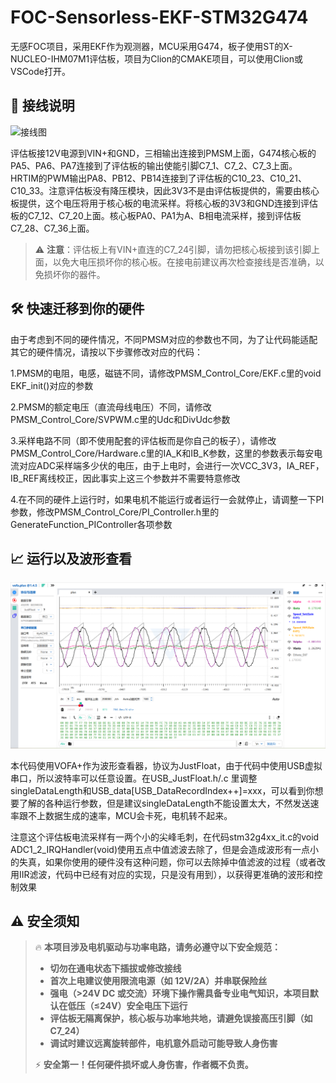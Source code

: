 # FOC-Sensorless-EKF-STM32G474

无感FOC项目，采用EKF作为观测器，MCU采用G474，板子使用ST的X-NUCLEO-IHM07M1评估板，项目为Clion的CMAKE项目，可以使用Clion或VSCode打开。

## 🔌 **接线说明**

![接线图](images/接线图.png)

评估板接12V电源到VIN+和GND，三相输出连接到PMSM上面，G474核心板的PA5、PA6、PA7连接到了评估板的输出使能引脚C7_1、C7_2、C7_3上面。HRTIM的PWM输出PA8、PB12、PB14连接到了评估板的C10_23、C10_21、C10_33。注意评估板没有降压模块，因此3V3不是由评估板提供的，需要由核心板提供，这个电压将用于核心板的电流采样。将核心板的3V3和GND连接到评估板的C7_12、C7_20上面。核心板PA0、PA1为A、B相电流采样，接到评估板C7_28、C7_36上面。

> ⚠️ **注意**：评估板上有VIN+直连的C7_24引脚，请勿把核心板接到该引脚上面，以免大电压损坏你的核心板。在接电前建议再次检查接线是否准确，以免损坏你的器件。

## 🛠️ **快速迁移到你的硬件**

由于考虑到不同的硬件情况，不同PMSM对应的参数也不同，为了让代码能适配其它的硬件情况，请按以下步骤修改对应的代码：

1.PMSM的电阻，电感，磁链不同，请修改PMSM_Control_Core/EKF.c里的void EKF_init()对应的参数

2.PMSM的额定电压（直流母线电压）不同，请修改PMSM_Control_Core/SVPWM.c里的Udc和DivUdc参数

3.采样电路不同（即不使用配套的评估板而是你自己的板子），请修改PMSM_Control_Core/Hardware.c里的IA_K和IB_K参数，这里的参数表示每安电流对应ADC采样端多少伏的电压，由于上电时，会进行一次VCC_3V3，IA_REF，IB_REF离线校正，因此事实上这三个参数并不需要特意修改

4.在不同的硬件上运行时，如果电机不能运行或者运行一会就停止，请调整一下PI参数，修改PMSM_Control_Core/PI_Controller.h里的GenerateFunction_PIController各项参数

## 📈 **运行以及波形查看**

![运行时波形](images/运行时波形.png)

本代码使用VOFA+作为波形查看器，协议为JustFloat，由于代码中使用USB虚拟串口，所以波特率可以任意设置。在USB_JustFloat.h/.c 里调整singleDataLength和USB_data[USB_DataRecordIndex++]=xxx，可以看到你想要了解的各种运行参数，但是建议singleDataLength不能设置太大，不然发送速率跟不上数据生成的速率，MCU会卡死，电机转不起来。

注意这个评估板电流采样有一两个小的尖峰毛刺，在代码stm32g4xx_it.c的void ADC1_2_IRQHandler(void)使用五点中值滤波去除了，但是会造成波形有一点小的失真，如果你使用的硬件没有这种问题，你可以去除掉中值滤波的过程（或者改用IIR滤波，代码中已经有对应的实现，只是没有用到），以获得更准确的波形和控制效果

## ⚠️ **安全须知**

> 🔥 **本项目涉及电机驱动与功率电路，请务必遵守以下安全规范：**
>
> - **切勿在通电状态下插拔或修改接线**  
> - **首次上电建议使用限流电源（如 12V/2A）并串联保险丝**  
> - **强电（>24V DC 或交流）环境下操作需具备专业电气知识，本项目默认在低压（≤24V）安全电压下运行**  
> - **评估板无隔离保护，核心板与功率地共地，请避免误接高压引脚（如 C7_24）**  
> - **调试时建议远离旋转部件，电机意外启动可能导致人身伤害**
>
> ⚡ **安全第一！任何硬件损坏或人身伤害，作者概不负责。**